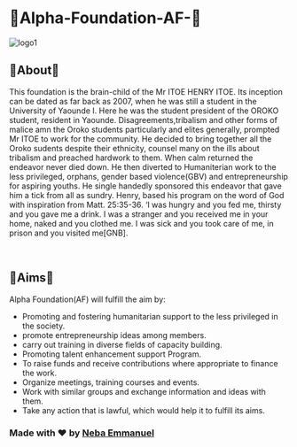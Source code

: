 # :two_men_holding_hands:Alpha-Foundation-AF-:two_women_holding_hands:
![logo1](https://user-images.githubusercontent.com/37219226/131789565-e868a83d-920b-4dbc-9bb1-fa63c7cef2a8.png)

## :rose:About:rose:
<p> This foundation is the brain-child of the Mr ITOE HENRY ITOE. Its inception can be dated as far back as 2007, when he was still a student in the University of Yaounde I. Here he was the student president of the OROKO student, resident in Yaounde. Disagreements,tribalism and other forms of malice amn the Oroko students particularly and elites generally, prompted Mr ITOE to work for the community. He decided to bring together all the Oroko sudents despite their ethnicity, counsel many on the ills about tribalism and preached hardwork to them. When calm returned the endeavor never died down. He then diverted to Humaniterian work to the less privileged, orphans, gender based violence(GBV) and entrepreneurship for aspiring youths. He single handedly sponsored this endeavor that gave him a tick from all as sundry. Henry, based his program on the word of God with inspiration from Matt. 25:35-36.
‘I was hungry and you fed me, thirsty and you gave me a drink. I was a stranger and you received me in your home, naked and you clothed me. I was sick and you took care of me, in prison and you visited me[GNB].
<p><br>
	
## :dart:Aims:dart:	
Alpha Foundation(AF) will fulfill the aim by:
	
  <ul>
    <li>Promoting and fostering humanitarian support to the less privileged in the society.</li>
    <li>promote entrepreneurship ideas among members.</li>
    <li>carry out training in diverse fields of capacity building.</li>
    <li>Promoting talent enhancement support Program.</li>
    <li>To raise funds and receive contributions where appropriate to finance the work.</li>
    <li>Organize meetings, training courses and events.</li>
    <li>Work with similar groups and exchange information and ideas with them.</li>
    <li>Take any action that is lawful, which would help it to fulfill its aims.</li>
  </ul>
</p>                         

### Made with ♥️ by <a href="https://github.com/Neba-Emmanuel/">Neba Emmanuel</a>


